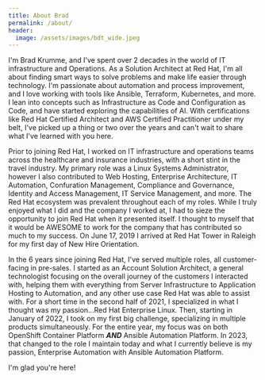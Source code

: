 ```yaml
---
title: About Brad
permalink: /about/
header:
  image: /assets/images/bdt_wide.jpeg
---
```


I'm Brad Krumme, and I've spent over 2 decades in the world of IT infrastructure and Operations. As a Solution Architect at Red Hat, I'm all about finding smart ways to solve problems and make life easier through technology. I'm passionate about automation and process improvement, and I love working with tools like Ansible, Terraform, Kubernetes, and more.  I lean into concepts such as Infrastructure as Code and Configuration as Code, and have started exploring the capabilities of AI.  With certifications like Red Hat Certified Architect and AWS Certified Practitioner under my belt, I've picked up a thing or two over the years and can't wait to share what I've learned with you here.

Prior to joining Red Hat, I worked on IT infrastructure and operations teams across the healthcare and insurance industries, with a short stint in the travel industry.  My primary role was a Linux Systems Administrator, however I also contributed to Web Hosting, Enterprise Architecture, IT Automation, Confuration Management, Compliance and Governance, Identity and Access Management, IT Service Management, and more.  The Red Hat ecosystem was prevalent throughout each of my roles.  While I truly enjoyed what I did and the company I worked at, I had to sieze the opportunity to join Red Hat when it presented itself.  I thought to myself that it would be AWESOME to work for the company that has contributed so much to my success.  On June 17, 2019 I arrived at Red Hat Tower in Raleigh for my first day of New Hire Orientation.

In the 6 years since joining Red Hat, I've served multiple roles, all customer-facing in pre-sales.  I started as an Account Solution Architect, a general technologist focusing on the overall journey of the customers I interacted with, helping them with everything from Server Infrastructure to Application Hosting to Automation, and any other use case Red Hat was able to assist with.  For a short time in the second half of 2021, I specialized in what I thought was my passion...Red Hat Enterprise Linux.  Then, starting in January of 2022, I took on my first big challenge, specializing in multiple products simultaneously.  For the entire year, my focus was on both OpenShift Container Platform ***AND*** Ansible Automation Platform.  In 2023, that changed to the role I maintain today and what I currently believe is my passion, Enterprise Automation with Ansible Automation Platform.

I'm glad you're here!
